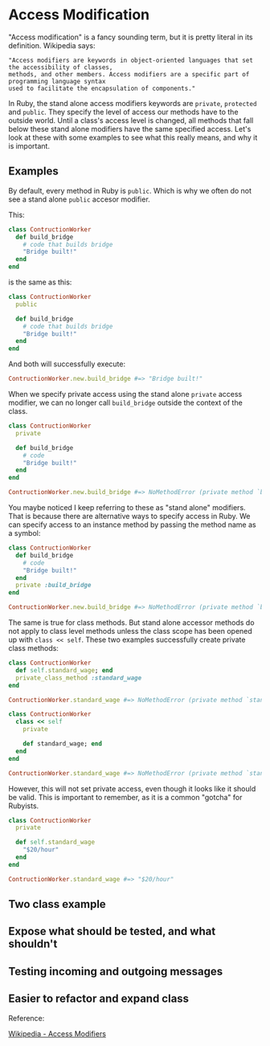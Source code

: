 # Access Modification

"Access modification" is a fancy sounding term, but it is pretty literal in its definition. Wikipedia says:

```
"Access modifiers are keywords in object-oriented languages that set the accessibility of classes,
methods, and other members. Access modifiers are a specific part of programming language syntax
used to facilitate the encapsulation of components."
```

In Ruby, the stand alone access modifiers keywords are `private`, `protected` and `public`. They specify the level of access our methods have to the outside world. Until a class's access level is changed, all methods that fall below these stand alone modifiers have the same specified access. Let's look at these with some examples to see what this really means, and why it is important.

## Examples

By default, every method in Ruby is `public`. Which is why we often do not see a stand alone `public` accesor modifier. 

This:

```ruby
class ContructionWorker
  def build_bridge
    # code that builds bridge
    "Bridge built!"
  end
end
```

is the same as this:

```ruby
class ContructionWorker
  public

  def build_bridge
    # code that builds bridge
    "Bridge built!"
  end
end
```

And both will successfully execute:

```ruby
ContructionWorker.new.build_bridge #=> "Bridge built!"
```

When we specify private access using the stand alone `private` access modifier, we can no longer call `build_bridge` outside the context of the class.

```ruby
class ContructionWorker
  private

  def build_bridge
    # code
    "Bridge built!"
  end
end

ContructionWorker.new.build_bridge #=> NoMethodError (private method `build_bridge' called for #<ContructionWorker:0x00007fb390842ab0>)
```

You maybe noticed I keep referring to these as "stand alone" modifiers. That is because there are alternative ways to specify access in Ruby. We can specify access to an instance method by passing the method name as a symbol:


```ruby
class ContructionWorker
  def build_bridge
    # code
    "Bridge built!"
  end
  private :build_bridge
end

ContructionWorker.new.build_bridge #=> NoMethodError (private method `build_bridge' called for #<ContructionWorker:0x00007fb392124cb8>)
```

The same is true for class methods. But stand alone accessor methods do not apply to class level methods unless the class scope has been opened up with `class << self`. These two examples successfully create private class methods:

```ruby
class ContructionWorker
  def self.standard_wage; end
  private_class_method :standard_wage
end

ContructionWorker.standard_wage #=> NoMethodError (private method `standard_wage' called for ContructionWorker:Class)
```

```ruby
class ContructionWorker
  class << self
    private

    def standard_wage; end
  end
end

ContructionWorker.standard_wage #=> NoMethodError (private method `standard_wage' called for ContructionWorker:Class)
```

However, this will not set private access, even though it looks like it should be valid. This is important to remember, as it is a common "gotcha" for Rubyists.

```ruby
class ContructionWorker
  private

  def self.standard_wage
    "$20/hour"
  end
end

ContructionWorker.standard_wage #=> "$20/hour"
```



## Two class example

## Expose what should be tested, and what shouldn't

## Testing incoming and outgoing messages

## Easier to refactor and expand class


Reference:

[Wikipedia - Access Modifiers](https://en.wikipedia.org/wiki/Access_modifiers)